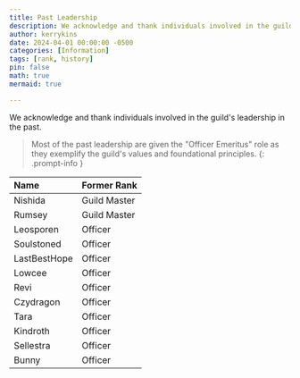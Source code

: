 ```yaml
---
title: Past Leadership
description: We acknowledge and thank individuals involved in the guild's leadership in the past. 
author: kerrykins
date: 2024-04-01 00:00:00 -0500
categories: [Information]
tags: [rank, history]
pin: false
math: true
mermaid: true

---
```


We acknowledge and thank individuals involved in the guild's leadership in the past. 

> Most of the past leadership are given the "Officer Emeritus" role as they exemplify the guild's values and foundational principles.
{: .prompt-info }

| Name                | Former Rank          |
| :--------------------------- | :--------------- |
| Nishida         | Guild Master     |
| Rumsey              | Guild Master    |
| Leosporen             | Officer    |
| Soulstoned             | Officer    |
| LastBestHope             | Officer    |
| Lowcee             | Officer    |
| Revi             | Officer    |
| Czydragon             | Officer    |
| Tara             | Officer    |
| Kindroth             | Officer    |
| Sellestra             | Officer    |
| Bunny             | Officer    |
